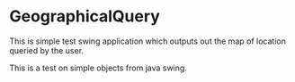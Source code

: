 # GeographicalQuery
This is simple test swing application which outputs out the map of location queried by the user.



This is a test on simple objects from java swing.
